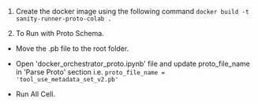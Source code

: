 1. Create the docker image using the following command
```docker build -t sanity-runner-proto-colab .```

2. To Run with Proto Schema.

  - Move the .pb file to the root folder.
  
  - Open 'docker_orchestrator_proto.ipynb' file and update proto_file_name in 'Parse Proto' section i.e. `proto_file_name = 'tool_use_metadata_set_v2.pb'`
  
  - Run All Cell.

